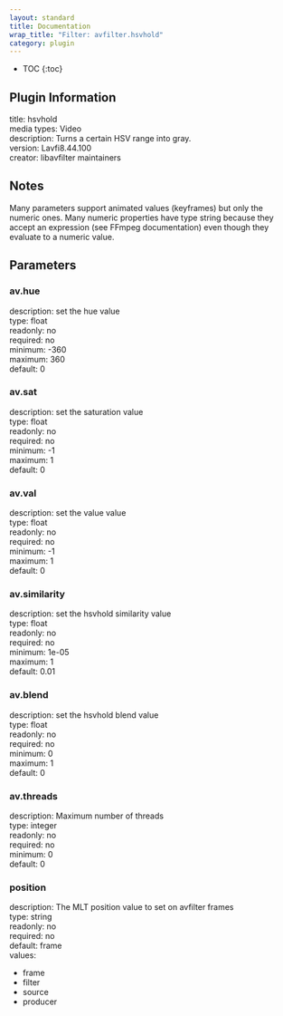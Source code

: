 ```yaml
---
layout: standard
title: Documentation
wrap_title: "Filter: avfilter.hsvhold"
category: plugin
---
```

* TOC
{:toc}

## Plugin Information

title: hsvhold  
media types:
Video  
description: Turns a certain HSV range into gray.  
version: Lavfi8.44.100  
creator: libavfilter maintainers  

## Notes

Many parameters support animated values (keyframes) but only the numeric ones. Many numeric properties have type string because they accept an expression (see FFmpeg documentation) even though they evaluate to a numeric value.

## Parameters

### av.hue

  
description:
set the hue value  
type: float  
readonly: no  
required: no  
minimum: -360  
maximum: 360  
default: 0  

### av.sat

  
description:
set the saturation value  
type: float  
readonly: no  
required: no  
minimum: -1  
maximum: 1  
default: 0  

### av.val

  
description:
set the value value  
type: float  
readonly: no  
required: no  
minimum: -1  
maximum: 1  
default: 0  

### av.similarity

  
description:
set the hsvhold similarity value  
type: float  
readonly: no  
required: no  
minimum: 1e-05  
maximum: 1  
default: 0.01  

### av.blend

  
description:
set the hsvhold blend value  
type: float  
readonly: no  
required: no  
minimum: 0  
maximum: 1  
default: 0  

### av.threads

  
description:
Maximum number of threads  
type: integer  
readonly: no  
required: no  
minimum: 0  
default: 0  

### position

  
description:
The MLT position value to set on avfilter frames  
type: string  
readonly: no  
required: no  
default: frame  
values:  

* frame
* filter
* source
* producer

